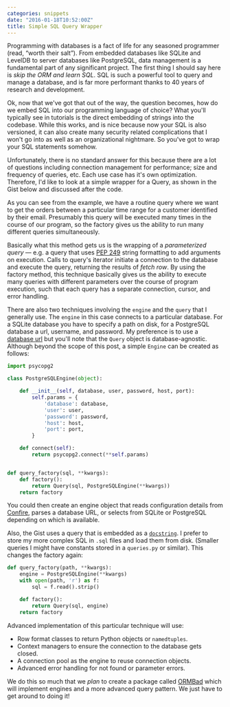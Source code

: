 ```yaml
---
categories: snippets
date: "2016-01-18T10:52:00Z"
title: Simple SQL Query Wrapper
---
```


Programming with databases is a fact of life for any seasoned programmer (read, &ldquo;worth their salt&rdquo;). From embedded databases like SQLite and LevelDB to server databases like PostgreSQL, data management is a fundamental part of any significant project. The first thing I should say here is _skip the ORM and learn SQL_. SQL is such a powerful tool to query and manage a database, and is far more performant thanks to 40 years of research and development.

Ok, now that we've got that out of the way, the question becomes, how do we embed SQL into our programming language of choice? What you'll typically see in tutorials is the direct embedding of strings into the codebase. While this works, and is nice because now your SQL is also versioned, it can also create many security related complications that I won't go into as well as an organizational nightmare. So you've got to wrap your SQL statements somehow.

Unfortunately, there is no standard answer for this because there are a lot of questions including connection management for performance; size and frequency of queries, etc. Each use case has it's own optimization. Therefore, I'd like to look at a simple wrapper for a Query, as shown in the Gist below and discussed after the code.

<script src="https://gist.github.com/bbengfort/db78948df3ef87091aac.js"></script>

As you can see from the example, we have a routine query where we want to get the orders between a particular time range for a customer identified by their email. Presumably this query will be executed many times in the course of our program, so the factory gives us the ability to run many different queries simultaneously.

Basically what this method gets us is the wrapping of a _parameterized query_ &mdash; e.g. a query that uses [PEP 249](https://www.python.org/dev/peps/pep-0249/) string formatting to add arguments on execution. Calls to query's iterator initiate a connection to the database and execute the query, returning the results of _fetch row_. By using the factory method, this technique basically gives us the ability to execute many queries with different parameters over the course of program execution, such that each query has a separate connection, cursor, and error handling.

There are also two techniques involving the `engine` and the `query` that I generally use. The `engine` in this case connects to a particular database. For a SQLite database you have to specify a path on disk, for a PostgreSQL database a url, username, and password. My preference is to use a [database url](https://pypi.python.org/pypi/dj-database-url) but you'll note that the `Query` object is database-agnostic. Although beyond the scope of this post, a simple `Engine` can be created as follows:

```python
import psycopg2

class PostgreSQLEngine(object):

    def __init__(self, database, user, password, host, port):
        self.params = {
            'database': database,
            'user': user,
            'password': password,
            'host': host,
            'port': port,
        }

    def connect(self):
        return psycopg2.connect(**self.params)


def query_factory(sql, **kwargs):
    def factory():
        return Query(sql, PostgreSQLEngine(**kwargs))
    return factory
```

You could then create an engine object that reads configuration details from [Confire](https://github.com/bbengfort/confire), parses a database URL, or selects from SQLite or PostgreSQL depending on which is available.

Also, the Gist uses a query that is embedded as a [`docstring`](https://www.python.org/dev/peps/pep-0257/). I prefer to store my more complex SQL in `.sql` files and load them from disk. (Smaller queries I might have constants stored in a `queries.py` or similar). This changes the factory again:

```python
def query_factory(path, **kwargs):
    engine = PostgreSQLEngine(**kwargs)
    with open(path, 'r') as f:
        sql = f.read().strip()

    def factory():
        return Query(sql, engine)
    return factory
```

Advanced implementation of this particular technique will use:

- Row format classes to return Python objects or `namedtuples`.
- Context managers to ensure the connection to the database gets closed.
- A connection pool as the engine to reuse connection objects.
- Advanced error handling for not found or parameter errors.

We do this so much that we _plan_ to create a package called [ORMBad](https://github.com/tipsybear/ormbad) which will implement engines and a more advanced query pattern. We just have to get around to doing it!
